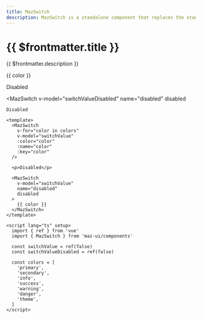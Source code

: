 ```yaml
---
title: MazSwitch
description: MazSwitch is a standalone component that replaces the standard html input checkbox. Color options are available.
---
```


# {{ $frontmatter.title }}

{{ $frontmatter.description }}

<!--@include: ./../.vitepress/mixins/getting-started.md-->

<div class="maz-flex maz-flex-col maz-gap-3">
  <MazSwitch
    v-for="color in colors"
    v-model="switchValue"
    :color="color"
    :name="color"
    :key="color"
  >
    {{ color }}
  </MazSwitch>

  <p>Disabled</p>

  <MazSwitch
    v-model="switchValueDisabled"
    name="disabled"
    disabled
  >
    Disabled
  </MazSwitch>
</div>

```vue
<template>
  <MazSwitch
    v-for="color in colors"
    v-model="switchValue"
    :color="color"
    :name="color"
    :key="color"
  />

  <p>Disabled</p>

  <MazSwitch
    v-model="switchValue"
    name="disabled"
    disabled
  >
    {{ color }}
  </MazSwitch>
</template>

<script lang="ts" setup>
  import { ref } from 'vue'
  import { MazSwitch } from 'maz-ui/components'

  const switchValue = ref(false)
  const switchValueDisabled = ref(false)

  const colors = [
    'primary',
    'secondary',
    'info',
    'success',
    'warning',
    'danger',
    'theme',
  ]
</script>
```

<!--@include: ./../.vitepress/generated-docs/maz-switch.doc.md-->

<script lang="ts" setup>
  import { ref } from 'vue'
  const switchValue = ref(false)
  const switchValueDisabled = ref(false)

  const colors = [
    'primary',
    'secondary',
    'info',
    'success',
    'warning',
    'danger',
    'theme',
  ]
</script>
